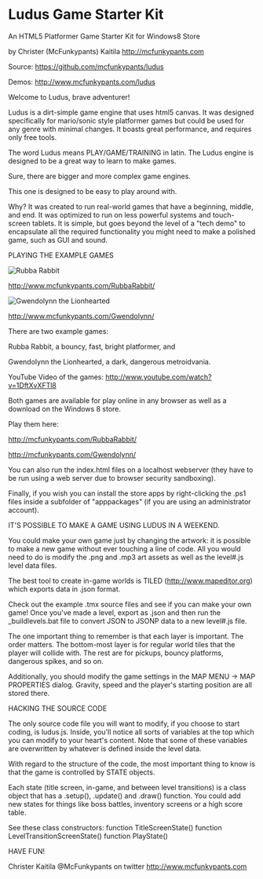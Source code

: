 Ludus Game Starter Kit
======================

An HTML5 Platformer Game Starter Kit for Windows8 Store

by Christer (McFunkypants) Kaitila http://mcfunkypants.com

Source: 
https://github.com/mcfunkypants/ludus

Demos:
http://www.mcfunkypants.com/ludus

Welcome to Ludus, brave adventurer! 

Ludus is a dirt-simple game engine that uses html5 canvas.
It was designed specifically for mario/sonic style platformer
games but could be used for any genre with minimal changes.
It boasts great performance, and requires only free tools. 

The word Ludus means PLAY/GAME/TRAINING in latin. The Ludus engine
is designed to be a great way to learn to make games.

Sure, there are bigger and more complex game engines.

This one is designed to be easy to play around with.

Why? It was created to run real-world games that have a beginning,
middle, and end. It was optimized to run on less powerful systems
and touch-screen tablets. It is simple, but goes beyond the
level of a "tech demo" to encapsulate all the required functionality
you might need to make a polished game, such as GUI and sound.

PLAYING THE EXAMPLE GAMES

![Rubba Rabbit](http://www.mcfunkypants.com/ludus/RubbaRabbit.png)

http://www.mcfunkypants.com/RubbaRabbit/

![Gwendolynn the Lionhearted](http://www.mcfunkypants.com/ludus/Gwendolynn.png)

http://www.mcfunkypants.com/Gwendolynn/

There are two example games:

Rubba Rabbit, a bouncy, fast, bright platformer, and

Gwendolynn the Lionhearted, a dark, dangerous metroidvania.

YouTube Video of the games:
http://www.youtube.com/watch?v=1DftXvXFTl8

Both games are available for play online in any browser
as well as a download on the Windows 8 store.

Play them here:

http://mcfunkypants.com/RubbaRabbit/

http://mcfunkypants.com/Gwendolynn/

You can also run the index.html files on a localhost
webserver (they have to be run using a web server due to 
browser security sandboxing).

Finally, if you wish you can install the store apps by
right-clicking the .ps1 files inside a subfolder of
"apppackages" (if you are using an administrator account).

IT'S POSSIBLE TO MAKE A GAME USING LUDUS IN A WEEKEND.

You could make your own game just by changing the artwork:
it is possible to make a new game without ever touching a line 
of code. All you would need to do is modify the .png and .mp3
art assets as well as the level#.js level data files.

The best tool to create in-game worlds is TILED
(http://www.mapeditor.org) which exports data in .json format.

Check out the example .tmx source files and see if you can
make your own game! Once you've made a level, export as .json
and then run the _buildlevels.bat file to convert JSON
to JSONP data to a new level#.js file.

The one important thing to remember is that each layer is
important. The order matters. The bottom-most layer is for 
regular world tiles that the player will collide with. The
rest are for pickups, bouncy platforms, dangerous spikes,
and so on. 

Additionally, you should modify the game settings in the
MAP MENU -> MAP PROPERTIES dialog. Gravity, speed and
the player's starting position are all stored there.

HACKING THE SOURCE CODE

The only source code file you will want to modify,
if you choose to start coding, is ludus.js. Inside,
you'll notice all sorts of variables at the top which you
can modify to your heart's content. Note that some
of these variables are overwritten by whatever is defined 
inside the level data.

With regard to the structure of the code, the most important
thing to know is that the game is controlled by STATE objects.

Each state (title screen, in-game, and between level transitions)
is a class object that has a .setup(), .update() and .draw()
function. You could add new states for things like boss battles,
inventory screens or a high score table.

See these class constructors:
function TitleScreenState()
function LevelTransitionScreenState()
function PlayState()

HAVE FUN!

Christer Kaitila
@McFunkypants on twitter
http://www.mcfunkypants.com